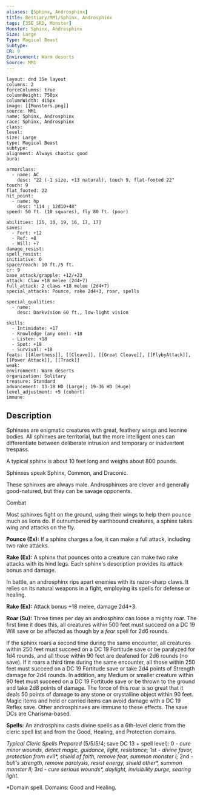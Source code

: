 ```yaml
---
aliases: [Sphinx, Androsphinx]
title: Bestiary/MM1/Sphinx, Androsphinx
tags: [35E_SRD, Monster]
Monster: Sphinx, Androsphinx
Size: Large
Type: Magical Beast
Subtype: 
CR: 9
Environnent: Warm deserts
Source: MM1
---
```


```statblock
layout: dnd 35e layout
columns: 2
forceColumns: true
columnHeight: 750px
columnWidth: 415px
image: [[Monsters.png]]
source: MM1
name: Sphinx, Androsphinx
race: Sphinx, Androsphinx
class: 
level: 
size: Large
type: Magical Beast
subtype: 
alignment: Always chaotic good
aura: 

armorclass:
  - name: AC
    desc: "22 (-1 size, +13 natural), touch 9, flat-footed 22"
touch: 9
flat_footed: 22
hit_point:
  - name: hp
    desc: "114 ; 12d10+48"
speed: 50 ft. (10 squares), fly 80 ft. (poor)

abilities: [25, 10, 19, 16, 17, 17]
saves:
  - Fort: +12
  - Ref: +8
  - Will: +7
damage_resist: 
spell_resist: 
initiative: 0
space/reach: 10 ft./5 ft.
cr: 9
base_attack/grapple: +12/+23
attack: Claw +18 melee (2d4+7)
full_attack: 2 claws +18 melee (2d4+7)
special_attacks: Pounce, rake 2d4+3, roar, spells

special_qualities:
  - name: 
    desc: Darkvision 60 ft., low-light vision

skills:
  - Intimidate: +17
  - Knowledge (any one): +18
  - Listen: +18
  - Spot: +18
  - Survival: +18
feats: [[Alertness]], [[Cleave]], [[Great Cleave]], [[FlybyAttack]], [[Power Attack]], [[Track]]
weak: 
environment: Warm deserts
organization: Solitary
treasure: Standard
advancement: 13-18 HD (Large); 19-36 HD (Huge)
level_adjustment: +5 (cohort)
immune: 
```

## Description

<p>Sphinxes are enigmatic creatures with great, feathery wings and leonine bodies. All sphinxes are territorial, but the more intelligent ones can differentiate between deliberate intrusion and temporary or inadvertent trespass.</p>
<p>A typical sphinx is about 10 feet long and weighs about 800 pounds.</p>
<p>Sphinxes speak Sphinx, Common, and Draconic.</p>
<p>These sphinxes are always male. Androsphinxes are clever and generally good-natured, but they can be savage opponents.</p>
<p>Combat</p>
<p>Most sphinxes fight on the ground, using their wings to help them pounce much as lions do. If outnumbered by earthbound creatures, a sphinx takes wing and attacks on the fly.</p>
<p>
            <b>Pounce (Ex):</b> If a sphinx charges a foe, it can make a full attack, including two rake attacks.</p>
<p>
            <b>Rake (Ex):</b> A sphinx that pounces onto a creature can make two rake attacks with its hind legs. Each sphinx's description provides its attack bonus and damage.</p>
<p>In battle, an androsphinx rips apart enemies with its razor-sharp claws. It relies on its natural weapons in a fight, employing its spells for defense or healing.</p>
<p>
            <b>Rake (Ex):</b> Attack bonus +18 melee, damage 2d4+3.</p>
<p>
            <b>Roar (Su):</b> Three times per day an androsphinx can loose a mighty roar. The first time it does this, all creatures within 500 feet must succeed on a DC 19 Will save or be affected as though by a <i>fear</i> spell for 2d6 rounds.</p>
<p>If the sphinx roars a second time during the same encounter, all creatures within 250 feet must succeed on a DC 19 Fortitude save or be paralyzed for 1d4 rounds, and all those within 90 feet are deafened for 2d6 rounds (no save). If it roars a third time during the same encounter, all those within 250 feet must succeed on a DC 19 Fortitude save or take 2d4 points of Strength damage for 2d4 rounds. In addition, any Medium or smaller creature within 90 feet must succeed on a DC 19 Fortitude save or be thrown to the ground and take 2d8 points of damage. The force of this roar is so great that it deals 50 points of damage to any stone or crystalline object within 90 feet. Magic items and held or carried items can avoid damage with a DC 19 Reflex save. Other androsphinxes are immune to these effects. The save DCs are Charisma-based.</p>
<p>
            <b>Spells:</b> An androsphinx casts divine spells as a 6th-level cleric from the cleric spell list and from the Good, Healing, and Protection domains.</p>
<p>
            <i>Typical Cleric Spells Prepared</i> (5/5/5/4; save DC 13 + spell level): 0 - <i>cure minor wounds, detect magic, guidance, light, resistance;</i> 1st - <i>divine favor,  protection from evil*, shield of faith, remove fear, summon monster I;</i> 2nd - <i>bull's strength, remove paralysis, resist energy, shield other*, summon monster II;</i> 3rd - <i> cure serious wounds*, daylight, invisibility purge, searing light.</i></p>
<p>*Domain spell. Domains: Good and Healing.</p>